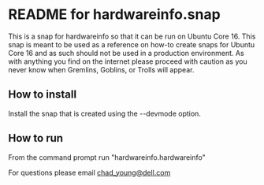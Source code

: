 [//]: # (Created on: August 17, 2017)
[//]: # (Author: Chad Young)
[//]: # (Contact: chad.young@dell.com)


# README for hardwareinfo.snap
This is a snap for hardwareinfo so that it can be run on Ubuntu Core 16. This
snap is meant to be used as a reference on how-to create snaps for Ubuntu Core
16 and as such should not be used in a production environment. As with anything
you find on the internet please proceed with caution as you never know when
Gremlins, Goblins, or Trolls will appear.  

## How to install  
Install the snap that is created using the --devmode option.  
## How to run  
From the command prompt run "hardwareinfo.hardwareinfo"
  
For questions please email <chad_young@dell.com>  
